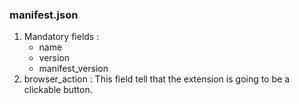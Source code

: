 ### manifest.json

1. Mandatory fields :
   - name
   - version
   - manifest_version
2. browser_action : This field tell that the extension is going to be a clickable button.
